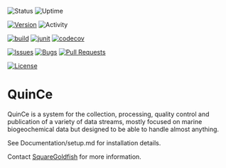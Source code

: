 ![Status](https://img.shields.io/uptimerobot/status/m778932366-17f73ee77c432e68e22f5195)
![Uptime](https://img.shields.io/uptimerobot/ratio/m778932366-17f73ee77c432e68e22f5195)

[![Version](https://img.shields.io/github/v/release/BjerknesClimateDataCentre/QuinCe)](https://quince.bcdc.no)
![Activity](https://img.shields.io/github/commit-activity/m/BjerknesClimateDataCentre/QuinCe)

[![build](https://github.com/BjerknesClimateDataCentre/QuinCe/workflows/build/badge.svg)](https://github.com/BjerknesClimateDataCentre/QuinCe/actions)
[![junit](https://github.com/BjerknesClimateDataCentre/QuinCe/workflows/junit/badge.svg)](https://github.com/BjerknesClimateDataCentre/QuinCe/actions)
[![codecov](https://codecov.io/gh/BjerknesClimateDataCentre/QuinCe/branch/master/graph/badge.svg)](https://codecov.io/gh/BjerknesClimateDataCentre/QuinCe)

[![Issues](https://img.shields.io/github/issues-raw/BjerknesClimateDataCentre/QuinCe)](https://github.com/BjerknesClimateDataCentre/QuinCe/issues)
[![Bugs](https://img.shields.io/github/issues/BjerknesClimateDataCentre/QuinCe/bug?color=red&label=known%20bugs)](https://github.com/BjerknesClimateDataCentre/QuinCe/issues?q=is%3Aissue+is%3Aopen+label%3Abug)
[![Pull Requests](https://img.shields.io/github/issues-pr/BjerknesClimateDataCentre/QuinCe)](https://github.com/BjerknesClimateDataCentre/QuinCe/pulls)

[![License](https://img.shields.io/github/license/BjerknesClimateDataCentre/QuinCe)](https://www.gnu.org/licenses/gpl-3.0)

# QuinCe
QuinCe is a system for the collection, processing, quality control and publication
of a variety of data streams, mostly focused on marine biogeochemical data but
designed to be able to handle almost anything.

See Documentation/setup.md for installation details.

Contact [SquareGoldfish](https://github.com/squaregoldfish) for more information.
